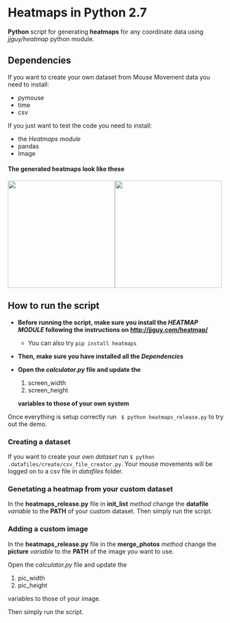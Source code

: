 # Heatmaps in Python 2.7
**Python** script for generating **heatmaps** for any coordinate data using _jjguy/heatmap_ python module.

## Dependencies
If you want to create your own dataset from Mouse Movement data you need to install:
- pymouse
- time
- csv

If you just want to test the code you need to install:
- the _Heatmaps module_
- pandas
- Image

#### The generated heatmaps look like these
<img src="https://raw.githubusercontent.com/anapt/heatmaps-python2.7/master/outputs/blue-red/final_blue_red.png" width="250"  /><img src="https://raw.githubusercontent.com/anapt/heatmaps-python2.7/master/outputs/green-red/final_green-red.png" width="250"  />

## How to run the script

* **Before running the script, make sure you install the _HEATMAP MODULE_ following the instructions on http://jjguy.com/heatmap/**
  * You can also try `pip install heatmaps`


* **Then, make sure you have installed all the _Dependencies_**

* **Open the _calculator.py_ file and update the**
  1. screen_width
  2. screen_height

  **variables to those of your own system**

Once everything is setup correctly run
` $ python heatmaps_release.py` to try out the demo.

### Creating a dataset

If you want to create your own _dataset_ run `$ python .datafiles/create/csv_file_creator.py`. Your mouse movements will be logged on to a csv file in _datafiles_ folder.

### Genetating a heatmap from your custom dataset
In the **heatmaps_release.py** file in **init_list** _method_ change the **datafile** _variable_ to the **PATH** of your custom dataset. Then simply run the script.

### Adding a custom image
In the **heatmaps_release.py** file in the **merge_photos** _method_ change the **picture** _variable_ to the **PATH** of the image you want to use.

Open the _calculator.py_ file and update the
1. pic_width
2. pic_height

variables to those of your image.  

Then simply run the script.

